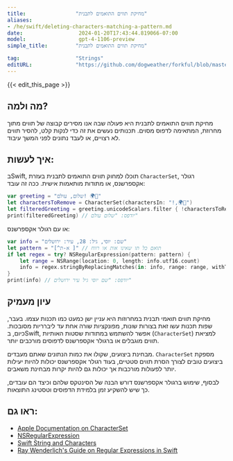 ```yaml
---
title:                "מחיקת תווים התואמים לתבנית"
aliases:
- /he/swift/deleting-characters-matching-a-pattern.md
date:                  2024-01-20T17:43:44.819066-07:00
model:                 gpt-4-1106-preview
simple_title:         "מחיקת תווים התואמים לתבנית"

tag:                  "Strings"
editURL:              "https://github.com/dogweather/forkful/blob/master/content/he/swift/deleting-characters-matching-a-pattern.md"
---
```


{{< edit_this_page >}}

## מה ולמה?
מחיקת תווים התואמים לתבנית היא פעולה שבה אנו מסירים קבוצה של תווים מתוך מחרוזת, המתאימה לדפוס מסוים. תכנותים נעשים את זה כדי לנקות קלט, להסיר תווים לא רצויים, או לעבד נתונים לפני המשך עיבוד.

## איך לעשות:
בSwift, תוכלו למחוק תווים התואמים לתבנית בעזרת `CharacterSet`, רגולר אקספרשנס, או מתודות מותאמות אישית. ככה זה עובד:

```Swift
var greeting = "שלום, עולם! 🌍👋"
let charactersToRemove = CharacterSet(charactersIn: "!,🌍👋")
let filteredGreeting = greeting.unicodeScalars.filter { !charactersToRemove.contains($0) }.string
print(filteredGreeting) // יודפס: "שלום עולם"
```
או עם רגולר אקספרשנס:
```Swift
var info = "שם: יוסי, גיל: 28, עיר: ירושלים"
let pattern = "[^א-ת ]" // תואם כל תו שאינו אות או רווח
if let regex = try? NSRegularExpression(pattern: pattern) {
    let range = NSRange(location: 0, length: info.utf16.count)
    info = regex.stringByReplacingMatches(in: info, range: range, withTemplate: "")
}
print(info) // יודפס: "שם יוסי גיל עיר ירושלים"
```

## עיון מעמיק
מחיקת תווים תואמי תבנית במחרוזות היא עניין ישן כמעט כמו תכנות עצמו. בעבר, שפות תכנות עשו זאת בצורות שונות, מפונקציות שורה אחת עד ליברריות מסובכות. כיום, בSwift, אפשר להשתמש במתודות שסטות האותיות (`CharacterSet`) למציאת תווים מוגבלים או ברגולר אקספרשנס לדפוסים מורכבים יותר.

מבחינת ביצועים, שקולו את כמות הנתונים שאתם מעבדים. `CharacterSet` מספקת ביצועים טובים לצורך הסרת תווים סטטיים, בעוד רגולר אקספרשנס יכולות להיות יעילות יותר לפעולות מורכבות אך יכולות גם להיות יקרות מבחינת משאבים.

לבסוף, שימוש ברגולר אקספרשנס דורש הבנה של הסינטקס שלהם וכיצד הם עובדים, כך שיש להשקיע זמן בלמידת הדפוסים וטסטינג התוצאות.

## ראו גם:
- [Apple Documentation on CharacterSet](https://developer.apple.com/documentation/foundation/characterset)
- [NSRegularExpression](https://developer.apple.com/documentation/foundation/nsregularexpression)
- [Swift String and Characters](https://docs.swift.org/swift-book/LanguageGuide/StringsAndCharacters.html)
- [Ray Wenderlich's Guide on Regular Expressions in Swift](https://www.raywenderlich.com/5765-regular-expressions-tutorial-getting-started)
